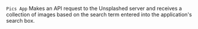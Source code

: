 `Pics App`
Makes an API request to the Unsplashed server and receives a collection of images based on the search term entered into the application's search box.